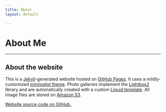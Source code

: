 ```yaml
---
title: About
layout: default

---
```


# About Me

---

## About the website 

This is a [Jekyll](http://www.jekyllrb.com/)-generated website hosted on [GitHub Pages](http://pages.github.com/). It uses a mildly-customized [*minimalist* theme](http://github.com/orderedlist/minimal). Photo galleries implement the [Lightbox2](http://lokeshdhakar.com/projects/lightbox2/) library and are automatically created with a custom [Liquid template](http://jekyllrb.com/docs/templates/). All image files are stored on [Amazon S3](http://aws.amazon.com/s3).

[Website source code on GitHub.](https://github.com/armanbilge/armanbilge.github.io)
